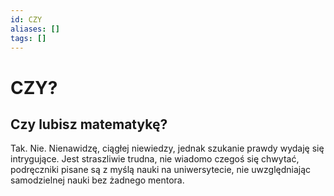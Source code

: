 ```yaml
---
id: CZY
aliases: []
tags: []
---
```


# CZY?
## Czy lubisz matematykę?
Tak. Nie. Nienawidzę, ciągłej niewiedzy, jednak szukanie prawdy wydaję się intrygujące. Jest straszliwie trudna, nie wiadomo czegoś się chwytać, podręczniki pisane są z myślą nauki na uniwersytecie, nie uwzględniając samodzielnej nauki bez żadnego mentora.

